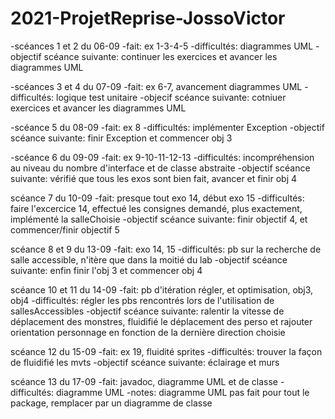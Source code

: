 # 2021-ProjetReprise-JossoVictor
-scéances 1 et 2 du 06-09
	-fait:
	ex 1-3-4-5
	-difficultés:
	diagrammes UML
	-objectif scéance suivante:
	continuer les exercices et avancer les diagrammes UML

-scéances 3 et 4 du 07-09
	-fait:
	ex 6-7, avancement diagrammes UML
	-difficultés:
	logique test unitaire 
	-objecif scéance suivante:
	cotniuer exercices et avancer les diagrammes UML

-scéance 5 du 08-09
	-fait:
	ex 8
	-difficultés:
	implémenter Exception
	-objectif scéance suivante:
	finir Exception et commencer obj 3

-scéance 6 du 09-09
	-fait:
	ex 9-10-11-12-13
	-difficultés:
	incompréhension au niveau du nombre d'interface et de classe abstraite
	-objectif scéance suivante:
	vérifié que tous les exos sont bien fait, avancer et finir obj 4

scéance 7 du 10-09
	-fait:
	presque tout exo 14, début exo 15
	-difficultés:
	faire l'excercice 14, effectué les consignes demandé, plus exactement, implémenté la salleChoisie
	-objectif scéance suivante:
	finir objectif 4, et commencer/finir objectif 5

scéance 8 et 9 du 13-09	
	-fait:
	exo 14, 15
	-difficultés:
	pb sur la recherche de salle accessible, n'itère que dans la moitié du lab
	-objectif scéance suivante:
	enfin finir l'obj 3 et commencer obj 4

scéance 10 et 11 du 14-09
	-fait:
	pb d'itération régler, et optimisation, obj3, obj4
	-difficultés:
	régler les pbs rencontrés lors de l'utilisation de sallesAccessibles
	-objectif scéance suivante:
	ralentir la vitesse de déplacement des monstres, fluidifié le déplacement des perso et rajouter 	orientation personnage en fonction de la dernière direction choisie

scéance 12 du 15-09
	-fait:
	ex 19, fluidité sprites
	-difficultés:
	trouver la façon de fluidifié les mvts
	-objectif scéance suivante:
	éclairage et murs

scéance 13 du 17-09
	-fait:
	javadoc, diagramme UML et de classe
	-difficultés:
	diagramme UML
	-notes:
	diagramme UML pas fait pour tout le package, remplacer par un diagramme de classe
